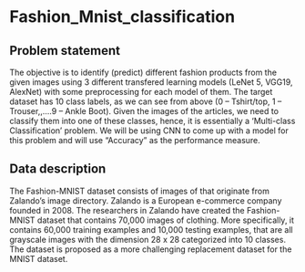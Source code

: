 # Fashion_Mnist_classification
## Problem statement

The objective is to identify (predict) different fashion products from the
given images using 3 different transfered learning models (LeNet 5,
VGG19, AlexNet) with some preprocessing for each model of them.
The target dataset has 10 class labels, as we can see from above (0 – Tshirt/top, 1 – Trouser,,….9 – Ankle Boot).
Given the images of the articles, we need to classify them into one of
these classes, hence, it is essentially a ‘Multi-class Classification’
problem.
We will be using CNN to come up with a model for this problem and will
use “Accuracy” as the performance measure.

## Data description

The Fashion-MNIST dataset consists of images of that originate from
Zalando’s image directory. Zalando is a European e-commerce company
founded in 2008.
The researchers in Zalando have created the Fashion-MNIST dataset that
contains 70,000 images of clothing. More specifically, it contains 60,000
training examples and 10,000 testing examples, that are all grayscale
images with the dimension 28 x 28 categorized into 10 classes.
The dataset is proposed as a more challenging replacement dataset for the
MNIST dataset.
